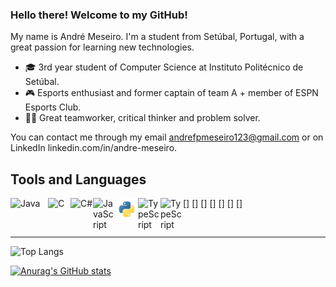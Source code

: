 ### Hello there! Welcome to my GitHub!

My name is André Meseiro. I'm a student from Setúbal, Portugal, with a great passion for learning new technologies.

- 🎓 3rd year student of Computer Science at Instituto Politécnico de Setúbal.
- 🎮 Esports enthusiast and former captain of team A + member of ESPN Esports Club.
- 👨‍💻 Great teamworker, critical thinker and problem solver.

You can contact me through my email andrefpmeseiro123@gmail.com or on LinkedIn linkedin.com/in/andre-meseiro.

## Tools and Languages
[<img align="left" alt="Java" width="60px" src="https://1000logos.net/wp-content/uploads/2020/09/Java-Logo.png" />]
[<img align="left" alt="C" width="36px" src="https://upload.wikimedia.org/wikipedia/commons/1/19/C_Logo.png" />]
[<img align="left" alt="C#" width="36px" src="https://upload.wikimedia.org/wikipedia/commons/b/bd/Logo_C_sharp.svg" />]
[<img align="left" alt="JavaScript" width="36px" src="https://upload.wikimedia.org/wikipedia/commons/6/6a/JavaScript-logo.png" />]
[<img align="left" alt="Python" width="36px" src="https://raw.githubusercontent.com/github/explore/80688e429a7d4ef2fca1e82350fe8e3517d3494d/topics/python/python.png" />]
[<img align="left" alt="TypeScript" width="36px" src="https://upload.wikimedia.org/wikipedia/commons/4/4c/Typescript_logo_2020.svg" />]
[<img align="left" alt="TypeScript" width="36px" src="https://upload.wikimedia.org/wikipedia/commons/c/cf/Angular_full_color_logo.svg" />]

<br />

---

![Top Langs](https://github-readme-stats.vercel.app/api/top-langs/?username=andre-meseiro&&layout=compact&size_weight=0.5&count_weight=0.5&theme=dark)

[![Anurag's GitHub stats](https://github-readme-stats.vercel.app/api?username=andre-meseiro&theme=dark)](https://github.com/anuraghazra/github-readme-stats)

